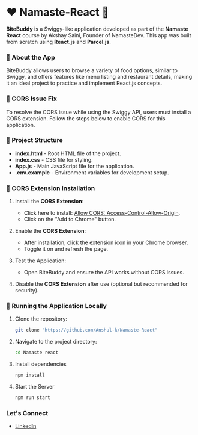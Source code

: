 # ❤️ Namaste-React 🙏  
**BiteBuddy** is a Swiggy-like application developed as part of the **Namaste React** course by Akshay Saini, Founder of NamasteDev. This app was built from scratch using **React.js** and **Parcel.js**.

### 🚀 About the App
BiteBuddy allows users to browse a variety of food options, similar to Swiggy, and offers features like menu listing and restaurant details, making it an ideal project to practice and implement React.js concepts.

### 🚧 CORS Issue Fix
To resolve the CORS issue while using the Swiggy API, users must install a CORS extension. Follow the steps below to enable CORS for this application.

### 🎨 Project Structure
- **index.html** - Root HTML file of the project.
- **index.css** - CSS file for styling.
- **App.js** - Main JavaScript file for the application.
- **.env.example** - Environment variables for development setup.

### 🔧 CORS Extension Installation
1. Install the **CORS Extension**:
   - Click here to install: [Allow CORS: Access-Control-Allow-Origin](https://chromewebstore.google.com/detail/allow-cors-access-control/lhobafahddgcelffkeicbaginigeejlf?hl=en).
   - Click on the "Add to Chrome" button.

2. Enable the **CORS Extension**:
   - After installation, click the extension icon in your Chrome browser.
   - Toggle it on and refresh the page.

3. Test the Application:
   - Open BiteBuddy and ensure the API works without CORS issues.

4. Disable the **CORS Extension** after use (optional but recommended for security).

### 🚀 Running the Application Locally
1. Clone the repository:
   ```bash
   git clone "https://github.com/Anshul-k/Namaste-React"

2. Navigate to the project directory:
    ```bash
    cd Namaste react

3. Install dependencies
    ```bash
    npm install

4. Start the Server
    ```bash
    npm run start

### Let's Connect
- [LinkedIn](https://www.linkedin.com/in/anshul-k29/)